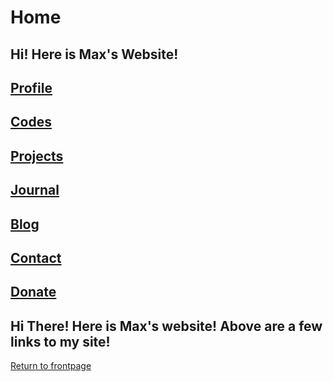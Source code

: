 # Home
## Hi! Here is Max's Website!
## **[Profile](https://qqiumax.github.io/profile/)**
## **[Codes](https://qqiumax.github.io/codes/)**
## **[Projects](https://qqiumax.github.io/projects/)**
## **[Journal](https://qqiumax.github.io/journal/)**
## **[Blog](https://qqiumax.github.io/blog/)**
## **[Contact](https://qqiumax.github.io/contact/)**
## **[Donate](https://qqiumax.github.io/donate/)**
## **Hi There! Here is Max's website! Above are a few links to my site!**
[Return to frontpage](https://qqiumax.github.io/)